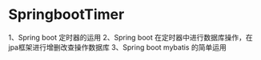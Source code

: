 # SpringbootTimer
  
  1、Spring boot 定时器的运用
  2、Spring boot 在定时器中进行数据库操作，在jpa框架进行增删改查操作数据库
  3、Spring boot mybatis 的简单运用
